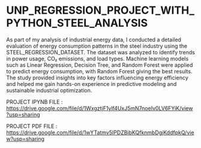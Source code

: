 # UNP_REGRESSION_PROJECT_WITH_PYTHON_STEEL_ANALYSIS

As part of my analysis of industrial energy data, I conducted a detailed evaluation of energy consumption patterns in the steel industry using the STEEL_REGRESSION_DATASET. The dataset was analyzed to identify trends in power usage, CO₂ emissions, and load types. Machine learning models such as Linear Regression, Decision Tree, and Random Forest were applied to predict energy consumption, with Random Forest giving the best results. The study provided insights into key factors influencing energy efficiency and helped me gain hands-on experience in predictive modeling and sustainable industrial optimization.

PROJECT IPYNB FILE : https://drive.google.com/file/d/1WxgztjF1ylf4UxJ5mN7noeIv0LV6FYiK/view?usp=sharing

PROJECT PDF FILE : https://drive.google.com/file/d/1wYTatmv5IPDZBibKQfknmbDgjKddfpkQ/view?usp=sharing
